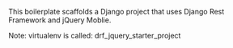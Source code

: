This boilerplate scaffolds a Django project that uses Django Rest Framework and jQuery Moblie.

Note: virtualenv is called: drf_jquery_starter_project